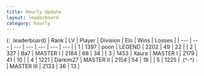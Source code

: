 ```yaml
---
title: Hourly Update
layout: leaderboard
category: hourly
---
```


{: .leaderboard}
| Rank | LV | Player | Division | Elo | Wins | Losses |
| --- | --- | --- | --- | --- | --- | --- |
| <span data-change="0">1</span> | 1397 | <span title="ID: 540690">poon</span> | LEGEND | <span data-change="0">2202</span> | <span data-change="0">49</span> | <span data-change="0">22</span> |
| <span data-change="1">2</span> | 327 | <span title="ID: 662312">Ba7</span> | MASTER I | <span data-change="14">2184</span> | <span data-change="1">68</span> | <span data-change="0">34</span> |
| <span data-change="-1">3</span> | 1453 | <span title="ID: 200908">Xaura</span> | MASTER I | <span data-change="0">2179</span> | <span data-change="0">41</span> | <span data-change="0">10</span> |
| <span data-change="0">4</span> | 1221 | <span title="ID: 694036">Darkim27</span> | MASTER II | <span data-change="0">2154</span> | <span data-change="0">54</span> | <span data-change="0">19</span> |
| <span data-change="0">5</span> | 1225 | <span title="ID: 455724">.(^-^) .</span> | MASTER III | <span data-change="0">2133</span> | <span data-change="0">36</span> | <span data-change="0">13</span> |